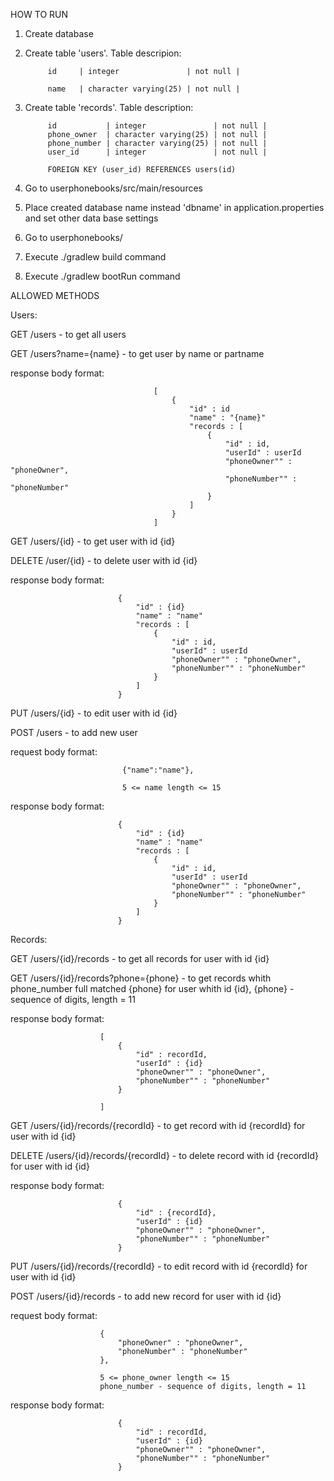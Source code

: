 HOW TO RUN

1. Create database
2. Create table 'users'. Table descripion:

            id     | integer               | not null | 

            name   | character varying(25) | not null | 

 
 3. Create table 'records'. Table description:

             id           | integer               | not null |
             phone_owner  | character varying(25) | not null | 
             phone_number | character varying(25) | not null | 
             user_id      | integer               | not null | 

             FOREIGN KEY (user_id) REFERENCES users(id)
 
 4. Go to userphonebooks/src/main/resources
 5. Place created database name instead 'dbname' in application.properties and set other data base settings
 6. Go to userphonebooks/
 7. Execute ./gradlew build command 
 8. Execute ./gradlew bootRun command



ALLOWED METHODS

Users:

GET /users - to get all users

GET /users?name={name} - to get user by name or partname

response body format: 

                                    [
                                        {   
                                            "id" : id
                                            "name" : "{name}"
                                            "records : [
                                                {
                                                    "id" : id,
                                                    "userId" : userId
                                                    "phoneOwner"" : "phoneOwner",
                                                    "phoneNumber"" : "phoneNumber"
                                                }
                                            ]
                                        }
                                    ]

GET /users/{id} - to get user with id {id}

DELETE /user/{id} - to delete user with id {id}

response body format:
                
                            {   
                                "id" : {id}
                                "name" : "name"
                                "records : [
                                    {
                                        "id" : id,
                                        "userId" : userId
                                        "phoneOwner"" : "phoneOwner",
                                        "phoneNumber"" : "phoneNumber"
                                    }
                                ]
                            }



PUT /users/{id} - to edit user with id {id}

POST /users - to add new user

request body format: 

                             {"name":"name"}, 

                             5 <= name length <= 15 

response body format:
                
                            {   
                                "id" : {id}
                                "name" : "name"
                                "records : [
                                    {
                                        "id" : id,
                                        "userId" : userId
                                        "phoneOwner"" : "phoneOwner",
                                        "phoneNumber"" : "phoneNumber"
                                    }
                                ]
                            }
                            

Records:

GET /users/{id}/records - to get all records for user with id {id}

GET /users/{id}/records?phone={phone} - to get records whith phone_number full matched {phone} for user whith id {id}, 
                                        {phone} - sequence of digits, length = 11


response body format: 
            
                        [
                            {
                                "id" : recordId,
                                "userId" : {id}
                                "phoneOwner"" : "phoneOwner",
                                "phoneNumber"" : "phoneNumber"
                            }

                        ]
           
GET /users/{id}/records/{recordId} - to get record with id {recordId} for user with id {id}

DELETE /users/{id}/records/{recordId} - to delete record with id {recordId} for user with id {id}

response body format: 
           
                            {
                                "id" : {recordId},
                                "userId" : {id}
                                "phoneOwner"" : "phoneOwner",
                                "phoneNumber"" : "phoneNumber"
                            }


PUT /users/{id}/records/{recordId} - to edit record with id {recordId} for user with id {id}

POST /users/{id}/records - to add new record for user with id {id}

request body format: 
                    
                        {
                            "phoneOwner" : "phoneOwner",
                            "phoneNumber" : "phoneNumber"
                        }, 

                        5 <= phone_owner length <= 15
                        phone_number - sequence of digits, length = 11
                        
response body format: 
           
                            {
                                "id" : recordId,
                                "userId" : {id}
                                "phoneOwner"" : "phoneOwner",
                                "phoneNumber"" : "phoneNumber"
                            } 

